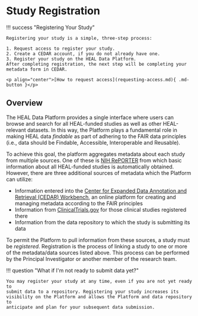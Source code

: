 # Study Registration

!!! success "Registering Your Study"
    
    Registering your study is a simple, three-step process:
    
    1. Request access to register your study.
    2. Create a CEDAR account, if you do not already have one.
    3. Register your study on the HEAL Data Platform. 
    After completing registration, the next step will be completing your metadata form in CEDAR. 
    
    <p align="center">[How to request access](requesting-access.md){ .md-button }</p>

## Overview

The HEAL Data Platform provides a single interface where users can browse and
search for all HEAL-funded studies as well as other HEAL-relevant datasets. In
this way, the Platform plays a fundamental role in making HEAL data *findable*
as part of adhering to the FAIR data principles (i.e., data should be
Findable, Accessible, Interoperable and Reusable).

To achieve this goal, the platform aggregates metadata about each study from
multiple sources. One of these is [NIH RePORTER](https://reporter.nih.gov)
from which basic information about all HEAL-funded studies is automatically
obtained. However, there are three additional sources of metadata which the
Platform can utilize:

* Information entered into the
  [Center for Expanded Data Annotation and Retrieval (CEDAR) Workbench](http://cedar.metadatacenter.org/),
  an online platform for creating and managing metadata according to the FAIR
  principles
* Information from [ClinicalTrials.gov](https://www.clinicaltrials.gov) for
  those clinical studies registered there
* Information from the data repository to which the study is submitting its
  data

To permit the Platform to pull information from these sources, a study must be
*registered*. Registration is the process of linking a study to one or more of
the metadata/data sources listed above. This process can be performed by the
Principal Investigator or another member of the research team.

!!! question "What if I'm not ready to submit data yet?"

    You may register your study at any time, even if you are not yet ready to
    submit data to a repository. Registering your study increases its
    visibility on the Platform and allows the Platform and data repository to
    anticipate and plan for your subsequent data submission.

<!-- ??? success "A study-level metadata instance within CEDAR"

      Regardless of whether I'm a data-savvy researcher, patient, clinician, economist, or policy-maker, whether I come from a focus on pain or opioid conditions, **study level metadata** enables quick and easy search and discovery for studies that might be producing datasets or findings of relevance (even before the study has started or data has been produced).

      **CEDAR** is an interactive form that allows investigators to fill out study-level metadata not available from existing linked sources (e.g., ClinicalTrials.gov). It provides sets of controlled vocabulary, making the process easier on the investigator.


??? success "A ClinicalTrials.gov identifier (if applicable)"

      We know that investigators already provide study metadata to other sources (e.g. the NIH during the award application process, to **ClinicalTrials.gov** during the study registration process if the study is a reportable clinical trial). During the study registration process, investigators will provide links to these sources of existing metadata. The Platform will harvest this metadata, and use as much as possible to fulfill the HEAL Study-level Core Metadata requirements. Investigators will only be asked to provide the balance of metadata that cannot be harvested from existing sources.

!!! success "The name of the repository (or repositories) in which the study will be depositing data, along with the study-specific identifier(s) used by that repository." -->
